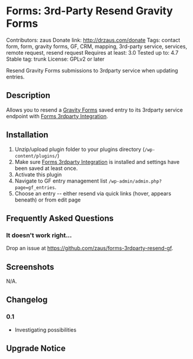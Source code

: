 # Forms: 3rd-Party Resend Gravity Forms #
Contributors: zaus
Donate link: http://drzaus.com/donate
Tags: contact form, form, gravity forms, GF, CRM, mapping, 3rd-party service, services, remote request, resend request
Requires at least: 3.0
Tested up to: 4.7
Stable tag: trunk
License: GPLv2 or later

Resend Gravity Forms submissions to 3rdparty service when updating entries.

## Description ##

Allows you to resend a [Gravity Forms](http://www.gravityforms.com/) saved entry to its 3rdparty service endpoint with [Forms 3rdparty Integration](http://wordpress.org/plugins/forms-3rdparty-integration/).

## Installation ##

1. Unzip/upload plugin folder to your plugins directory (`/wp-content/plugins/`)
2. Make sure [Forms 3rdparty Integration](http://wordpress.org/plugins/forms-3rdparty-integration/) is installed and settings have been saved at least once.
3. Activate this plugin
4. Navigate to GF entry management list `/wp-admin/admin.php?page=gf_entries`.
5. Choose an entry -- either resend via quick links (hover, appears beneath) or from edit page

## Frequently Asked Questions ##

### It doesn't work right... ###

Drop an issue at https://github.com/zaus/forms-3rdparty-resend-gf.

## Screenshots ##

N/A.

## Changelog ##

### 0.1 ###
* Investigating possibilities

## Upgrade Notice ##
